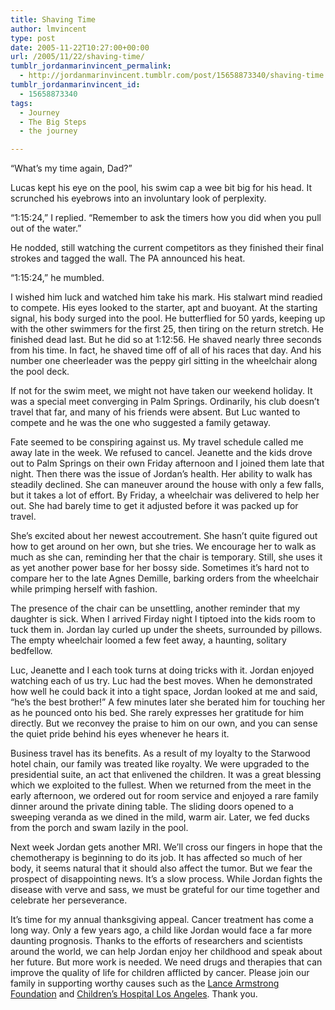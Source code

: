 ```yaml
---
title: Shaving Time
author: lmvincent
type: post
date: 2005-11-22T10:27:00+00:00
url: /2005/11/22/shaving-time/
tumblr_jordanmarinvincent_permalink:
  - http://jordanmarinvincent.tumblr.com/post/15658873340/shaving-time
tumblr_jordanmarinvincent_id:
  - 15658873340
tags:
  - Journey
  - The Big Steps
  - the journey

---
```

“What’s my time again, Dad?”

Lucas kept his eye on the pool, his swim cap a wee bit big for his head. It scrunched his eyebrows into an involuntary look of perplexity.

“1:15:24,” I replied. “Remember to ask the timers how you did when you pull out of the water.”

He nodded, still watching the current competitors as they finished their final strokes and tagged the wall. The PA announced his heat.

“1:15:24,” he mumbled.

I wished him luck and watched him take his mark. His stalwart mind readied to compete. His eyes looked to the starter, apt and buoyant. At the starting signal, his body surged into the pool. He butterflied for 50 yards, keeping up with the other swimmers for the first 25, then tiring on the return stretch. He finished dead last. But he did so at 1:12:56. He shaved nearly three seconds from his time. In fact, he shaved time off of all of his races that day. And his number one cheerleader was the peppy girl sitting in the wheelchair along the pool deck.

If not for the swim meet, we might not have taken our weekend holiday. It was a special meet converging in Palm Springs. Ordinarily, his club doesn’t travel that far, and many of his friends were absent. But Luc wanted to compete and he was the one who suggested a family getaway.

Fate seemed to be conspiring against us. My travel schedule called me away late in the week. We refused to cancel. Jeanette and the kids drove out to Palm Springs on their own Friday afternoon and I joined them late that night. Then there was the issue of Jordan’s health. Her ability to walk has steadily declined. She can maneuver around the house with only a few falls, but it takes a lot of effort. By Friday, a wheelchair was delivered to help her out. She had barely time to get it adjusted before it was packed up for travel.

She’s excited about her newest accoutrement. She hasn’t quite figured out how to get around on her own, but she tries. We encourage her to walk as much as she can, reminding her that the chair is temporary. Still, she uses it as yet another power base for her bossy side. Sometimes it’s hard not to compare her to the late Agnes Demille, barking orders from the wheelchair while primping herself with fashion.

The presence of the chair can be unsettling, another reminder that my daughter is sick. When I arrived Firday night I tiptoed into the kids room to tuck them in. Jordan lay curled up under the sheets, surrounded by pillows. The empty wheelchair loomed a few feet away, a haunting, solitary bedfellow.

Luc, Jeanette and I each took turns at doing tricks with it. Jordan enjoyed watching each of us try. Luc had the best moves. When he demonstrated how well he could back it into a tight space, Jordan looked at me and said, “he’s the best brother!” A few minutes later she berated him for touching her as he pounced onto his bed. She rarely expresses her gratitude for him directly. But we reconvey the praise to him on our own, and you can sense the quiet pride behind his eyes whenever he hears it.

Business travel has its benefits. As a result of my loyalty to the Starwood hotel chain, our family was treated like royalty. We were upgraded to the presidential suite, an act that enlivened the children. It was a great blessing which we exploited to the fullest. When we returned from the meet in the early afternoon, we ordered out for room service and enjoyed a rare family dinner around the private dining table. The sliding doors opened to a sweeping veranda as we dined in the mild, warm air. Later, we fed ducks from the porch and swam lazily in the pool.

Next week Jordan gets another MRI. We’ll cross our fingers in hope that the chemotherapy is beginning to do its job. It has affected so much of her body, it seems natural that it should also affect the tumor. But we fear the prospect of disappointing news. It’s a slow process. While Jordan fights the disease with verve and sass, we must be grateful for our time together and celebrate her perseverance.

It’s time for my annual thanksgiving appeal. Cancer treatment has come a long way. Only a few years ago, a child like Jordan would face a far more daunting prognosis. Thanks to the efforts of researchers and scientists around the world, we can help Jordan enjoy her childhood and speak about her future. But more work is needed. We need drugs and therapies that can improve the quality of life for children afflicted by cancer. Please join our family in supporting worthy causes such as the <a href="http://www.laf.org" target="_blank" rel="noopener">Lance Armstrong Foundation</a> and <a href="http://www.childrenshospitalla.org/body.cfm?id=9" target="_blank" rel="noopener">Children’s Hospital Los Angeles</a>. Thank you.

<div class="blogger-post-footer">
  <img loading="lazy" src="https://blogger.googleusercontent.com/tracker/9039099668816362935-532836746157925694?l=jordansjourney2.blogspot.com" alt="" width="1" height="1" />
</div>